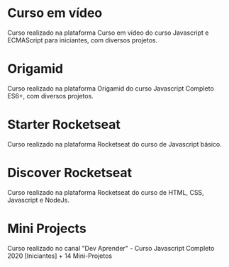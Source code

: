 # Curso em vídeo
Curso realizado na plataforma Curso em vídeo do curso Javascript e ECMAScript para iniciantes, com diversos projetos.

# Origamid
Curso realizado na plataforma Origamid do curso Javascript Completo ES6+, com diversos projetos.

# Starter Rocketseat
Curso realizado na plataforma Rocketseat do curso de Javascript básico.

# Discover Rocketseat
Curso realizado na plataforma Rocketseat do curso de HTML, CSS, Javascript e NodeJs.

# Mini Projects
Curso realizado no canal "Dev Aprender" - Curso Javascript Completo 2020 [Iniciantes] + 14 Mini-Projetos